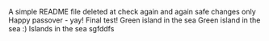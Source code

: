 A simple README file
deleted at
check again
and again
safe changes only
Happy passover - yay!
Final test!
Green island in the sea
Green island in the sea :)
Islands in the sea
sgfddfs
